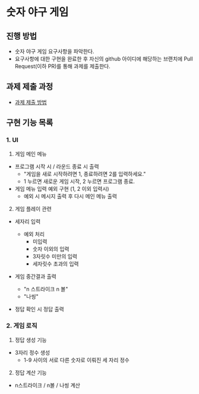 # 숫자 야구 게임

## 진행 방법

* 숫자 야구 게임 요구사항을 파악한다.
* 요구사항에 대한 구현을 완료한 후 자신의 github 아이디에 해당하는 브랜치에 Pull Request(이하 PR)를 통해 과제를 제출한다.

## 과제 제출 과정

* [과제 제출 방법](https://github.com/next-step/nextstep-docs/tree/master/precourse)

## 구현 기능 목록

### 1. UI

1. 게임 메인 메뉴

* 프로그램 시작 시 / 라운드 종료 시 출력
    * "게임을 새로 시작하려면 1, 종료하려면 2를 입력하세요."
    * 1 누르면 새로운 게임 시작, 2 누르면 프로그램 종료.
* 게임 메뉴 입력 예외 구현 (1, 2 이외 입력시)
    * 예외 시 메시지 출력 후 다시 메인 메뉴 출력

2. 게임 플레이 관련

* 세자리 입력
    * 예외 처리
        * 미입력
        * 숫자 이외의 입력
        * 3자릿수 미만의 입력
        * 세자릿수 초과의 입력

* 게임 중간결과 출력
    * "n 스트라이크 n 볼"
    * "나씽"

* 정답 확인 시 정답 출력

### 2. 게임 로직

1. 정답 생성 기능

* 3자리 정수 생성
    * 1-9 사이의 서로 다른 숫자로 이뤄진 세 자리 정수

2. 정답 계산 기능

* n스트라이크 / n볼 / 나씽 계산


